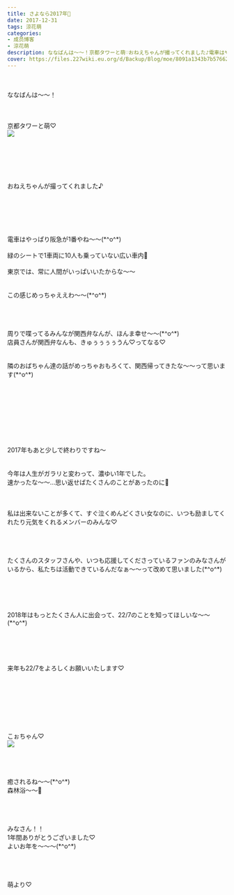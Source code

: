 ```yaml
---
title: さよなら2017年🎈
date: 2017-12-31
tags: 涼花萌
categories: 
- 成员博客
- 涼花萌
description: ななばんは〜〜！京都タワーと萌♡おねえちゃんが撮ってくれました♪電車はやっぱり阪急が1番やね〜〜(*^o^*)緑のシートで1車両に10人も乗っていない広い車内🚃...
cover: https://files.227wiki.eu.org/d/Backup/Blog/moe/8091a1343b7b57662c988668d0cac.jpg 
---
```

<div class="blog_detail__main">
<br/>
<br/>
ななばんは〜〜！<br/>
<br/>
<br/>
<br/>
京都タワーと萌♡<br/>
<img src="https://files.227wiki.eu.org/d/Backup/Blog/moe/8091a1343b7b57662c988668d0cac.jpg"><br/>
<br/>
<br/>
<br/>
<br/>
<br/>
<br/>
おねえちゃんが撮ってくれました♪<br/>
<br/>
<br/>
<br/>
<br/>
<br/>
<br/>
電車はやっぱり阪急が1番やね〜〜(*^o^*)<br/>
<br/>
緑のシートで1車両に10人も乗っていない広い車内🚃<br/>
<br/>
東京では、常に人間がいっぱいいたからな〜〜<br/>
<br/>
<br/>
この感じめっちゃええわ〜〜(*^o^*)<br/>
<br/>
<br/>
<br/>
<br/>
周りで喋ってるみんなが関西弁なんが、ほんま幸せ〜〜(*^o^*)<br/>
店員さんが関西弁なんも、きゅぅぅぅぅうん♡ってなる♡<br/>
<br/>
<br/>
隣のおばちゃん達の話がめっちゃおもろくて、関西帰ってきたな〜〜って思います(*^o^*)<br/>
<br/>
<br/>
<br/>
<br/>
<br/>
<br/>
<br/>
<br/>
<br/>
2017年もあと少しで終わりですね〜<br/>
<br/>
<br/>
今年は人生がガラリと変わって、濃ゆい1年でした。<br/>
速かったな〜〜…思い返せばたくさんのことがあったのに🙈<br/>
<br/>
<br/>
<br/>
私は出来ないことが多くて、すぐ泣くめんどくさい女なのに、いつも励ましてくれたり元気をくれるメンバーのみんな♡<br/>
<br/>
<br/>
<br/>
<br/>
たくさんのスタッフさんや、いつも応援してくださっているファンのみなさんがいるから、私たちは活動できているんだなぁ〜〜って改めて思いました(*^o^*)<br/>
<br/>
<br/>
<br/>
<br/>
<br/>
2018年はもっとたくさん人に出会って、22/7のことを知ってほしいな〜〜(*^o^*)<br/>
<br/>
<br/>
<br/>
<br/>
<br/>
来年も22/7をよろしくお願いいたします♡<br/>
<br/>
<br/>
<br/>
<br/>
<br/>
<br/>
<br/>
<br/>
こぉちゃん♡<br/>
<img src="https://files.227wiki.eu.org/d/Backup/Blog/moe/8091a1343b7b57662c988668d0cac-01.jpg"><br/>
<br/>
<br/>
<br/>
<br/>
癒されるね〜〜(*^o^*)<br/>
森林浴〜〜🌳<br/>
<br/>
<br/>
<br/>
<br/>
みなさん！！<br/>
1年間ありがとうございました♡<br/>
よいお年を〜〜〜(*^o^*)<br/>
<br/>
<br/>
<br/>
<br/>
萌より♡
<!--twitter-->

<!--//twitter-->
</img></img></div>